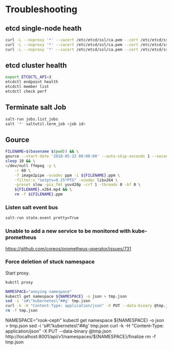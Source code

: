 # Troubleshooting


## etcd single-node heath

```bash
curl -L --noproxy '*' --cacert /etc/etcd/ssl/ca.pem --cert /etc/etcd/ssl/etcd.pem --key /etc/etcd/ssl/etcd-key.pem https://172.17.4.51:2379/health
curl -L --noproxy '*' --cacert /etc/etcd/ssl/ca.pem --cert /etc/etcd/ssl/etcd.pem --key /etc/etcd/ssl/etcd-key.pem https://172.17.4.52:2379/health
curl -L --noproxy '*' --cacert /etc/etcd/ssl/ca.pem --cert /etc/etcd/ssl/etcd.pem --key /etc/etcd/ssl/etcd-key.pem https://172.17.4.53:2379/health
```

## etcd cluster health

```bash
export ETCDCTL_API=3
etcdctl endpoint health
etcdctl member list
etcdctl check perf
```

## Terminate salt Job

```bash
salt-run jobs.list_jobs
salt '*' saltutil.term_job <job id>
```

## Gource

```bash
FILENAME=$(basename $(pwd)) && \
gource --start-date '2018-05-22 00:00:00' --auto-skip-seconds 1 --seconds-per-day 1 -1280x720 -o ${FILENAME}.ppm && \
sleep 10 && \
</dev/null ffmpeg -y \
    -r 60 \
    -f image2pipe -vcodec ppm -i ${FILENAME}.ppm \
    -filter:v "setpts=0.25*PTS" -vcodec libx264 \
    -preset slow -pix_fmt yuv420p -crf 1 -threads 0 -bf 0 \
    ${FILENAME}.x264.mp4 && \
    rm -f ${FILENAME}.ppm
```

### Listen salt event bus

```bash
salt-run state.event pretty=True
```


### Unable to add a new service to be monitored with kube-prometheus

https://github.com/coreos/prometheus-operator/issues/731


### Force deletion of stuck namespace

Start proxy.

```bash
kubctl proxy
```

```bash
NAMESPACE="anoying namespace"
kubectl get namespace ${NAMESPACE} -o json > tmp.json
sed -i 's#\"kubernetes\"##g' tmp.json
curl -k -H "Content-Type: application/json" -X PUT --data-binary @tmp.json http://localhost:8001/api/v1/namespaces/${NAMESPACE}/finalize
rm -f tmp.json
```

NAMESPACE="rook-ceph"
kubectl get namespace ${NAMESPACE} -o json > tmp.json
sed -i 's#\"kubernetes\"##g' tmp.json
curl -k -H "Content-Type: application/json" -X PUT --data-binary @tmp.json http://localhost:8001/api/v1/namespaces/${NAMESPACE}/finalize
rm -f tmp.json